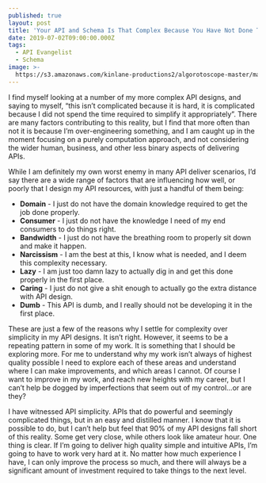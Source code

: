 ```yaml
---
published: true
layout: post
title: 'Your API and Schema Is That Complex Because You Have Not Done The Hard Work To Simplify'
date: 2019-07-02T09:00:00.000Z
tags:
  - API Evangelist
  - Schema
image: >-
  https://s3.amazonaws.com/kinlane-productions2/algorotoscope-master/machine-road-machine-road-blue-circuit-3.jpg
---
```


I find myself looking at a number of my more complex API designs, and saying to myself, “this isn’t complicated because it is hard, it is complicated because I did not spend the time required to simplify it appropriately”. There are many factors contributing to this reality, but I find that more often than not it is because I’m over-engineering something, and I am caught up in the moment focusing on a purely computation approach, and not considering the wider human, business, and other less binary aspects of delivering APIs.

While I am definitely my own worst enemy in many API deliver scenarios, I’d say there are a wide range of factors that are influencing how well, or poorly that I design my API resources, with just a handful of them being:

- **Domain** - I just do not have the domain knowledge required to get the job done properly.
- **Consumer** - I just do not have the knowledge I need of my end consumers to do things right.
- **Bandwidth** - I just do not have the breathing room to properly sit down and make it happen.
- **Narcissism** - I am the best at this, I know what is needed, and I deem this complexity necessary.
- **Lazy** - I am just too damn lazy to actually dig in and get this done properly in the first place.
- **Caring** - I just do not give a shit enough to actually go the extra distance with API design.
- **Dumb** - This API is dumb, and I really should not be developing it in the first place.

These are just a few of the reasons why I settle for complexity over simplicity in my API designs. It isn’t right. However, it seems to be a repeating pattern in some of my work. It is something that I should be exploring more. For me to understand why my work isn’t always of highest quality possible I need to explore each of these areas and understand where I can make improvements, and which areas I cannot. Of course I want to improve in my work, and reach new heights with my career, but I can’t help be dogged by imperfections that seem out of my control…or are they?

I have witnessed API simplicity. APIs that do powerful and seemingly complicated things, but in an easy and distilled manner. I know that it is possible to do, but I can’t help but feel that 90% of my API designs fall short of this reality. Some get very close, while others look like amateur hour. One thing is clear. If I’m going to deliver high quality simple and intuitive APIs, I’m going to have to work very hard at it. No matter how much experience I have, I can only improve the process so much, and there will always be a significant amount of investment required to take things to the next level.
